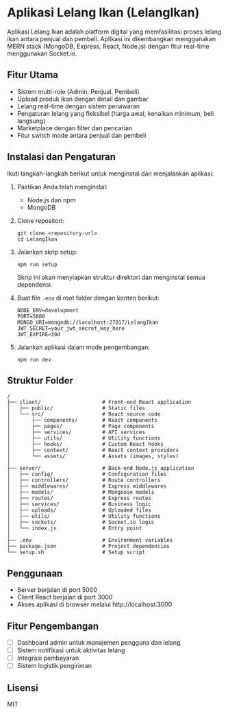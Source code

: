 # Aplikasi Lelang Ikan (LelangIkan)

Aplikasi Lelang Ikan adalah platform digital yang memfasilitasi proses lelang ikan antara penjual dan pembeli. Aplikasi ini dikembangkan menggunakan MERN stack (MongoDB, Express, React, Node.js) dengan fitur real-time menggunakan Socket.io.

## Fitur Utama

- Sistem multi-role (Admin, Penjual, Pembeli)
- Upload produk ikan dengan detail dan gambar
- Lelang real-time dengan sistem penawaran
- Pengaturan lelang yang fleksibel (harga awal, kenaikan minimum, beli langsung)
- Marketplace dengan filter dan pencarian
- Fitur switch mode antara penjual dan pembeli

## Instalasi dan Pengaturan

Ikuti langkah-langkah berikut untuk menginstal dan menjalankan aplikasi:

1. Pastikan Anda telah menginstal:
   - Node.js dan npm
   - MongoDB
   
2. Clone repositori:
   ```
   git clone <repository-url>
   cd LelangIkan
   ```

3. Jalankan skrip setup:
   ```
   npm run setup
   ```
   
   Skrip ini akan menyiapkan struktur direktori dan menginstal semua dependensi.

4. Buat file `.env` di root folder dengan konten berikut:
   ```
   NODE_ENV=development
   PORT=5000
   MONGO_URI=mongodb://localhost:27017/LelangIkan
   JWT_SECRET=your_jwt_secret_key_here
   JWT_EXPIRE=30d
   ```

5. Jalankan aplikasi dalam mode pengembangan:
   ```
   npm run dev
   ```

## Struktur Folder

```
/
├── client/                    # Front-end React application
│   ├── public/                # Static files
│   └── src/                   # React source code
│       ├── components/        # React components
│       ├── pages/             # Page components
│       ├── services/          # API services
│       ├── utils/             # Utility functions
│       ├── hooks/             # Custom React hooks
│       ├── context/           # React context providers
│       └── assets/            # Assets (images, styles)
│
├── server/                    # Back-end Node.js application
│   ├── config/                # Configuration files
│   ├── controllers/           # Route controllers
│   ├── middlewares/           # Express middlewares
│   ├── models/                # Mongoose models
│   ├── routes/                # Express routes
│   ├── services/              # Business logic
│   ├── uploads/               # Uploaded files
│   ├── utils/                 # Utility functions
│   ├── sockets/               # Socket.io logic
│   └── index.js               # Entry point
│
├── .env                       # Environment variables
├── package.json               # Project dependencies
└── setup.sh                   # Setup script
```

## Penggunaan

- Server berjalan di port 5000
- Client React berjalan di port 3000
- Akses aplikasi di browser melalui http://localhost:3000

## Fitur Pengembangan

- [ ] Dashboard admin untuk manajemen pengguna dan lelang
- [ ] Sistem notifikasi untuk aktivitas lelang
- [ ] Integrasi pembayaran
- [ ] Sistem logistik pengiriman

## Lisensi

MIT 